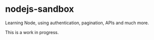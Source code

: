 # nodejs-sandbox
Learning Node, using authentication, pagination, APIs and much more.

This is a work in progress.
